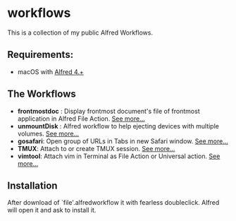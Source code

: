 # workflows
This is a collection of my public Alfred Workflows.

## Requirements: 
 - macOS with [Alfred 4.+](https://www.alfredapp.com)

## The Workflows

 - **frontmostdoc** : Display frontmost document's file of frontmost application in Alfred File Action. [See more…](doc/frontmostdoc.md)
 - **unmountDisk** : Alfred workflow to help ejecting devices with multiple volumes. [See more…](doc/unmountDisk.md)
 - **gosafari**: Open group of URLs in Tabs in new Safari window. [See more…](doc/gosafari.md)
 - **TMUX**: Attach to or create TMUX session. [See more…](doc/TMUX.md)
 - **vimtool**: Attach vim in Terminal as File Action or Universal action. [See more…](doc/vimtool.md)



## Installation
After download of `file'.alfredworkflow it with fearless doubleclick. Alfred will open it and ask to install it.
